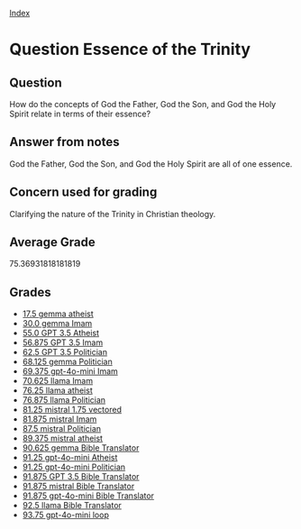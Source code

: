 
[Index](../../index.md)
# Question Essence of the Trinity
## Question
How do the concepts of God the Father, God the Son, and God the Holy Spirit relate in terms of their essence?

## Answer from notes
God the Father, God the Son, and God the Holy Spirit are all of one essence.

## Concern used for grading
Clarifying the nature of the Trinity in Christian theology.

## Average Grade
75.36931818181819

## Grades
 * [17.5 gemma atheist](../answers/gemma_atheist/Essence_of_the_Trinity.md)
 * [30.0 gemma Imam](../answers/gemma_Imam/Essence_of_the_Trinity.md)
 * [55.0 GPT 3.5 Atheist](../answers/GPT_3.5_Atheist/Essence_of_the_Trinity.md)
 * [56.875 GPT 3.5 Imam](../answers/GPT_3.5_Imam/Essence_of_the_Trinity.md)
 * [62.5 GPT 3.5 Politician](../answers/GPT_3.5_Politician/Essence_of_the_Trinity.md)
 * [68.125 gemma Politician](../answers/gemma_Politician/Essence_of_the_Trinity.md)
 * [69.375 gpt-4o-mini Imam](../answers/gpt-4o-mini_Imam/Essence_of_the_Trinity.md)
 * [70.625 llama Imam](../answers/llama_Imam/Essence_of_the_Trinity.md)
 * [76.25 llama atheist](../answers/llama_atheist/Essence_of_the_Trinity.md)
 * [76.875 llama Politician](../answers/llama_Politician/Essence_of_the_Trinity.md)
 * [81.25 mistral 1.75 vectored](../answers/mistral_1.75_vectored/Essence_of_the_Trinity.md)
 * [81.875 mistral Imam](../answers/mistral_Imam/Essence_of_the_Trinity.md)
 * [87.5 mistral Politician](../answers/mistral_Politician/Essence_of_the_Trinity.md)
 * [89.375 mistral atheist](../answers/mistral_atheist/Essence_of_the_Trinity.md)
 * [90.625 gemma Bible Translator](../answers/gemma_Bible_Translator/Essence_of_the_Trinity.md)
 * [91.25 gpt-4o-mini Atheist](../answers/gpt-4o-mini_Atheist/Essence_of_the_Trinity.md)
 * [91.25 gpt-4o-mini Politician](../answers/gpt-4o-mini_Politician/Essence_of_the_Trinity.md)
 * [91.875 GPT 3.5 Bible Translator](../answers/GPT_3.5_Bible_Translator/Essence_of_the_Trinity.md)
 * [91.875 mistral Bible Translator](../answers/mistral_Bible_Translator/Essence_of_the_Trinity.md)
 * [91.875 gpt-4o-mini Bible Translator](../answers/gpt-4o-mini_Bible_Translator/Essence_of_the_Trinity.md)
 * [92.5 llama Bible Translator](../answers/llama_Bible_Translator/Essence_of_the_Trinity.md)
 * [93.75 gpt-4o-mini loop](../answers/gpt-4o-mini_loop/Essence_of_the_Trinity.md)
